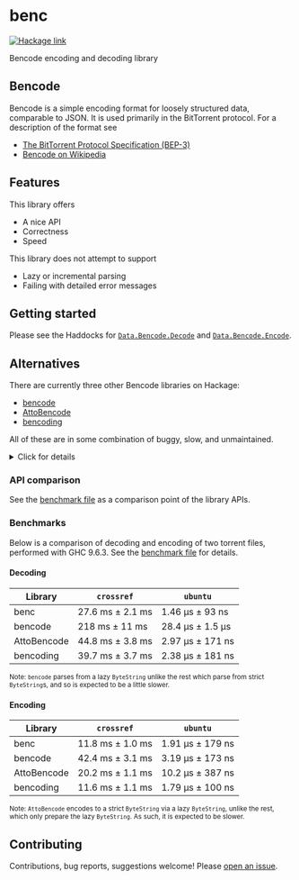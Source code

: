 # benc

[![Hackage link](https://img.shields.io/hackage/v/benc?color=blue)](https://hackage.haskell.org/package/benc)

Bencode encoding and decoding library

## Bencode

Bencode is a simple encoding format for loosely structured data, comparable to
JSON. It is used primarily in the BitTorrent protocol. For a description of the
format see

* [The BitTorrent Protocol Specification (BEP-3)](https://www.bittorrent.org/beps/bep_0003.html)
* [Bencode on Wikipedia](https://en.wikipedia.org/wiki/Bencode)

## Features

This library offers

* A nice API
* Correctness
* Speed

This library does not attempt to support

* Lazy or incremental parsing
* Failing with detailed error messages

## Getting started

Please see the Haddocks for [`Data.Bencode.Decode`](https://hackage.haskell.org/package/benc/docs/Data-Bencode-Decode.html)
and [`Data.Bencode.Encode`](https://hackage.haskell.org/package/benc/docs/Data-Bencode-Encode.html).

## Alternatives

There are currently three other Bencode libraries on Hackage:

* [bencode](https://hackage.haskell.org/package/bencode)
* [AttoBencode](https://hackage.haskell.org/package/AttoBencode)
* [bencoding](https://hackage.haskell.org/package/bencoding)

All of these are in some combination of buggy, slow, and unmaintained.

<details>
<summary>Click for details</summary>

* `bencode`:
  * Bugs (e.g. crashes on input `"i-e"`)
  * Very slow parsing
  * No high-level encoding API
  * [Minor] Lax parsing (e.g. admits the invalid `"i-0e"`)
* `AttoBencode`
  * Slow parsing
  * [Minor] Lax parsing (e.g. admits the invalid `"i-0e"`)
* `bencoding`
  * Bugs (e.g. crashes on parsing non-UTF-8 into Text)
  * Questionable design of dict encoding/decoding API, where human error can
    lead to mis-parsing Bencode or writing invalid Bencode.
  * [Minor] Lax parsing (e.g. admits the invalid `"i-0e"`)

</details>

### API comparison

See the [benchmark file](https://github.com/meooow25/benc/blob/master/compare/Bench.hs)
as a comparison point of the library APIs.

### Benchmarks

Below is a comparison of decoding and encoding of two torrent files, performed
with GHC 9.6.3. See the [benchmark file](https://github.com/meooow25/benc/blob/master/compare/Bench.hs)
for details.

#### Decoding

| Library     | `crossref`       | `ubuntu`         |
| ----------- | ---------------- | ---------------- |
| benc        | 27.6 ms ± 2.1 ms | 1.46 μs ± 93 ns  |
| bencode     | 218 ms ± 11 ms   | 28.4 μs ± 1.5 μs |
| AttoBencode | 44.8 ms ± 3.8 ms | 2.97 μs ± 171 ns |
| bencoding   | 39.7 ms ± 3.7 ms | 2.38 μs ± 181 ns |

<sup>Note: `bencode` parses from a lazy `ByteString` unlike the rest which parse
from strict `ByteString`s, and so is expected to be a little slower.</sup>

#### Encoding

| Library     | `crossref`       | `ubuntu`         |
| ----------- | ---------------- | ---------------- |
| benc        | 11.8 ms ± 1.0 ms | 1.91 μs ± 179 ns |
| bencode     | 42.4 ms ± 3.1 ms | 3.19 μs ± 173 ns |
| AttoBencode | 20.2 ms ± 1.1 ms | 10.2 μs ± 387 ns |
| bencoding   | 11.6 ms ± 1.1 ms | 1.79 μs ± 100 ns |

<sup>Note: `AttoBencode` encodes to a strict `ByteString` via a lazy
`ByteString`, unlike the rest, which only prepare the lazy `ByteString`. As
such, it is expected to be slower.</sup>

## Contributing

Contributions, bug reports, suggestions welcome! Please
[open an issue](https://github.com/meooow25/benc/issues).
